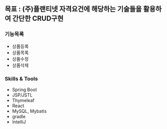 ## 목표 : (주)플랜티넷 자격요건에 해당하는 기술들을 활용하여 간단한 CRUD구현

### 기능목록
* 상품등록
* 상품목록
* 상품수정
* 상품삭제

### Skills & Tools
* Spring Boot
* JSP/JSTL
* Thymeleaf
* React
* MySQL, Mybatis
* gradle
* IntelliJ






